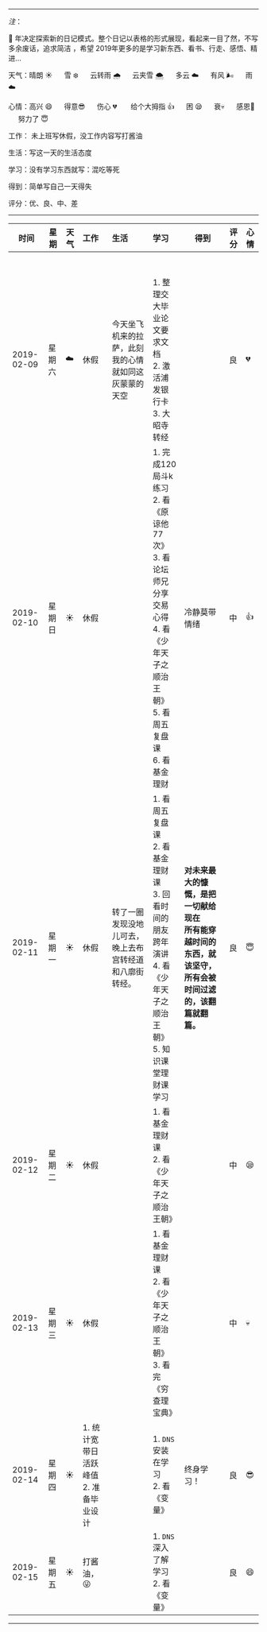 ***
*注*：

:pig: 年决定探索新的日记模式。整个日记以表格的形式展现，看起来一目了然，不写多余废话，追求简洁 ，希望 2019年更多的是学习新东西、看书、行走、感悟、精进...

天气：晴朗 :sunny: &nbsp;&nbsp; &nbsp;&nbsp;雪 :snowflake: &nbsp;&nbsp; &nbsp;&nbsp;云转雨 :cloud_with_rain: 
&nbsp;&nbsp; &nbsp;&nbsp;云夹雪 :cloud_with_snow: &nbsp;&nbsp; &nbsp;&nbsp;多云 :cloud: 
&nbsp;&nbsp; &nbsp;&nbsp;有风 :wind_face: &nbsp;&nbsp; &nbsp;&nbsp;雨 :cloud:

心情：高兴 :smile: &nbsp;&nbsp; &nbsp;&nbsp;得意:sunglasses: &nbsp;&nbsp; &nbsp;&nbsp;伤心 :broken_heart: &nbsp;&nbsp; &nbsp;&nbsp;
给个大拇指 :+1: &nbsp;&nbsp; &nbsp;&nbsp;困	:sleepy:  &nbsp;&nbsp; &nbsp;&nbsp;衰:skull:  &nbsp;&nbsp; &nbsp;&nbsp;感恩:pray: 
&nbsp;&nbsp; &nbsp;&nbsp;努力了 :innocent:

工作： 未上班写休假，没工作内容写打酱油

生活：写这一天的生活态度

学习：没有学习东西就写：混吃等死

得到：简单写自己一天得失

评分：优、良、中、差

***


|时间                    |星期|天气 |工作                  |生活                           |学习                                            |得到|评分|心情|
|---------------|----|----|:-------------|:------------------|:---------------------------|----|----|---|
|&nbsp;&nbsp; &nbsp;&nbsp;|&nbsp;&nbsp; &nbsp;&nbsp;|&nbsp;&nbsp; &nbsp;&nbsp;|&nbsp;&nbsp; &nbsp;&nbsp;|&nbsp;&nbsp; &nbsp;&nbsp;|&nbsp;&nbsp; &nbsp;&nbsp;|&nbsp;&nbsp; &nbsp;&nbsp;|&nbsp;&nbsp; &nbsp;&nbsp;|&nbsp;&nbsp; &nbsp;&nbsp;|
|2019-02-09|星期六|:cloud:|休假|今天坐飞机来的拉萨，此刻我的心情就如同这灰蒙蒙的天空|1. 整理交大毕业论文要求文档</br>2. 激活浦发银行卡</br>3. 大昭寺转经||良|:broken_heart: |
|2019-02-10|星期日|:sunny:|休假||1. 完成120局斗k练习</br>2. 看《原谅他77次》</br>3. 看论坛师兄分享交易心得</br>4. 看《少年天子之顺治王朝》</br>5. 看周五复盘课</br>6. 看基金理财|冷静莫带情绪|中|:+1:|
|2019-02-11|星期一|:sunny:|休假|转了一圈发现没地儿可去，晚上去布宫转经道和八廓街转经。|1. 看周五复盘课</br>2. 看基金理财课</br>3. 回看时间的朋友跨年演讲</br>4. 看《少年天子之顺治王朝》</br>5. 知识课堂理财课学习|**对未来最大的慷慨，是把一切献给现在**</br>**所有能穿越时间的东西，就该坚守，所有会被时间过滤的，该翻篇就翻篇。**|良|:innocent:|
|2019-02-12|星期二|:sunny:|休假|&nbsp;&nbsp; &nbsp;&nbsp;|1. 看基金理财课</br>2. 看《少年天子之顺治王朝》||中|:sleepy:|
|2019-02-13|星期三|:sunny:|休假|&nbsp;&nbsp; &nbsp;&nbsp;|1. 看基金理财课</br>2. 看《少年天子之顺治王朝》</br>3. 看完《穷查理宝典》|&nbsp;&nbsp; &nbsp;&nbsp;|中|:skull:|
|2019-02-14|星期四|:sunny:|1. 统计宽带日活跃峰值</br>2. 准备毕业设计 |&nbsp;&nbsp; &nbsp;&nbsp;|1. `DNS`安装在学习 </br>2. 看《变量》|终身学习！|良|:sunglasses:|
|2019-02-15|星期五|:sunny:|打酱油，:stuck_out_tongue_winking_eye:|&nbsp;&nbsp; &nbsp;&nbsp;|1. `DNS`深入了解学习</br>2. 看《变量》|&nbsp;&nbsp; &nbsp;&nbsp;|良|:smile:|


***

